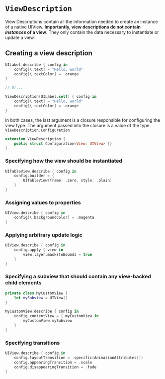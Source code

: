 # `ViewDescription`

View Descriptions contain all the information needed to create an instance of a native UIView. **Importantly, view descriptions do not contain *instances* of a view**. They only contain the data necessary to instantiate or update a view.

## Creating a view description

```swift
UILabel.describe { config in
    config[\.text] = "Hello, world"
    config[\.textColor] = .orange
}

// Or...

ViewDescription(UILabel.self) { config in
    config[\.text] = "Hello, world"
    config[\.textColor] = .orange
}
```

In both cases, the last argument is a closure responsible for configuring the view type. The argument passed into the closure is a value of the type `ViewDescription.Configuration`

```swift
extension ViewDescription {
    public struct Configuration<View: UIView> {}
}
```

### Specifying how the view should be instantiated

```swift
UITableView.describe { config in
    config.builder = {
        UITableView(frame: .zero, style: .plain)
    }
}
```

### Assigning values to properties

```swift
UIView.describe { config in
    config[\.backgroundColor] = .magenta
}
```

### Applying arbitrary update logic

```swift
UIView.describe { config in
    config.apply { view in
        view.layer.masksToBounds = true
    }
}
```

### Specifying a subview that should contain any view-backed child elements

```swift
private class MyCustomView {
    let mySubview = UIView()
}

MyCustomView.describe { config in
    config.contentView = { myCustomView in
        myCustomView.mySubview
    }
}
```

### Specifying transitions

```swift
UIView.describe { config in
    config.layoutTransition = .specific(AnimationAttributes())
    config.appearingTransition = .scale
    config.disappearingTransition = .fade
}
```

